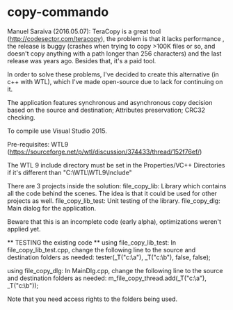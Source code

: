 # copy-commando

Manuel Saraiva (2016.05.07):
TeraCopy is a great tool (http://codesector.com/teracopy), the problem is that it lacks performance , the release is buggy (crashes when trying to copy >100K files or so, and doesn't copy anything with a path longer than 256 characters) and the last release was years ago.
Besides that, it's a paid tool.

In order to solve these problems, I've decided to create this alternative (in c++ with WTL), which I've made open-source due to lack for continuing on it.

The application features synchronous and asynchronous copy decision based on the source and destination;
Attributes preservation;
CRC32 checking.

To compile use Visual Studio 2015.

Pre-requisites: WTL9 (https://sourceforge.net/p/wtl/discussion/374433/thread/152f76ef/)


The WTL 9 include directory must be set in the Properties/VC++ Directories if it's different than "C:\WTL\WTL9\Include"

There are 3 projects inside the solution:
file_copy_lib: Library which contains all the code behind the scenes. The idea is that it could be used for other projects as well.
file_copy_lib_test: Unit testing of the library.
file_copy_dlg: Main dialog for the application.

Beware that this is an incomplete code (early alpha), optimizations weren't applied yet.

** TESTING the existing code **
using file_copy_lib_test:
In file_copy_lib_test.cpp, change the following line to the source and destination folders as needed:
tester(_T("c:\\a"), _T("c:\\b"), false, false);


using file_copy_dlg:
In MainDlg.cpp, change the following line to the source and destination folders as needed:
m_file_copy_thread.add(_T("c:\\a"), _T("c:\\b"));

Note that you need access rights to the folders being used.
